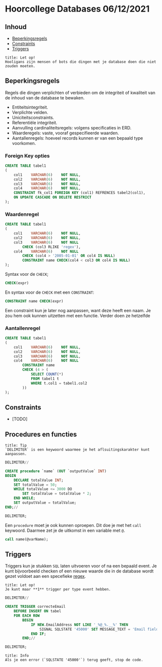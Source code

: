 # Hoorcollege Databases 06/12/2021

## Inhoud

- [Beperkingsregels](#Beperkingsregels)
- [Constraints](#Constraints)
- [Triggers](#Triggers)

```ad-warning
title: Let op!
Hooligans zijn mensen of bots die dingen met je database doen die niet zouden moeten.
```

## Beperkingsregels

Regels die dingen verplichten of verbieden om de integriteit of kwaliteit van de inhoud van de database te bewaken.

- Entiteitsintegriteit.
- Verplichte velden.
- Uniciteitsconstraints.
- Referentiële integriteit.
- Aanvulling cardinaliteitsregels: volgens specificaties in ERD.
- Waarderegels: vaste, vooraf gespecifieerde waarden.
- Aantallenregels: hoeveel records kunnen er van een bepaald type voorkomen.

### Foreign Key opties

```sql
CREATE TABLE tabel1
(
	col1    VARCHAR(6)    NOT NULL,
	col2    VARCHAR(6)    NOT NULL,
	col3    VARCHAR(6)    NOT NULL,
	col4    VARCHAR(6)    NOT NULL,
	CONSTRAINT fk_col1 FOREIGN KEY (col1) REFRENCES tabel2(col1),
	ON UPDATE CASCADE ON DELETE RESTRICT
);
```

### Waardenregel

```sql
CREATE TABLE tabel1
(
	col1    VARCHAR(6)    NOT NULL,
	col2    VARCHAR(6)    NOT NULL,
	col3    VARCHAR(6)    NOT NULL
		CHECK (col3 RLIKE 'regex'),
	col4    VARCHAR(6)    NOT NULL
		CHECK (col4 > '2005-01-01' OR col4 IS NULL)
		CONSTRAINT name CHECK(col4 < col3 OR col4 IS NULL)
);
```

Syntax voor de `CHECK`;

```sql
CHECK(expr)
```

En syntax voor de `CHECK` met een `CONSTRAINT`:

```sql
CONSTRAINT name CHECK(expr)
```

Een constraint kun je later nog aanpassen, want deze heeft een naam. Je zou hem ook kunnen uitzetten met een functie. Verder doen ze hetzelfde

### Aantallenregel

```sql
CREATE TABLE tabel1
(
	col1    VARCHAR(6)    NOT NULL,
	col2    VARCHAR(6)    NOT NULL,
	col3    VARCHAR(6)    NOT NULL,
	col4    VARCHAR(6)    NOT NULL
		CONSTRAINT name
		CHECK (4 > (
			SELECT COUNT(*)
			FROM tabel1 t
			WHERE t.col1 = tabel1.col2
		))
);
```

## Constraints

- [TODO]

## Procedures en functies

```ad-note
title: Tip
`DELIMITER` is een keywoord waarmee je het aflsuitingskarakter kunt aanpassen.
```

```sql
DELIMITER//

CREATE procedure `name` (OUT `outputValue` INT)
BEGIN
	DECLARE totalValue INT;
	SET totalValue = 50;
	WHILE totalValue <= 3000 DO
		SET totalValue = totalValue * 2;
	END WHILE;
	SET outputValue = totalValue;
END;//

DELIMITER;
```

Een `procedure` moet je ook kunnen oproepen. Dit doe je met het `call` keywoord. Daarmee zet je de uitkomst in een variable met `@`.

```sql
call name(@varName);
```

## Triggers

Triggers kun je stukken `SQL` laten uitvoeren voor of na een bepaald event. Je kunt bijvoorbeeld checken of een nieuwe waarde die in de database wordt gezet voldoet aan een specefieke [regex](https://wikipedia.org/wiki/Regular_expression).

```ad-warning
title: Let op!
Je kunt maar **1** trigger per type event hebben.
```

```sql
DELIMITER//

CREATE TRIGGER correcteEmail
	BEFORE INSERT ON tabel
	FOR EACH ROW
		BEGIN
			IF NEW.EmailAddress NOT LIKE '_%@_%.__%' THEN
				SIGNAL SQLSTATE '45000' SET MESSAGE_TEXT = 'Email field is not valid';
			END IF;
		END;//

DELIMITER;
```

```ad-note
title: Info
Als je een error (`SQLSTATE '45000'`) terug geeft, stop de code.
```